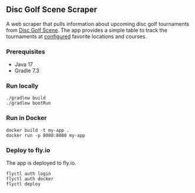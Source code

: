 ## Disc Golf Scene Scraper

A web scraper that pulls information about upcoming disc golf tournaments from
[Disc Golf Scene](https://www.discgolfscene.com/tournaments). The app provides a 
simple table to track the tournaments at [configured](src/main/resources/application.properties) 
favorite locations and courses.

### Prerequisites

- Java 17
- Gradle 7.3

### Run locally
```
./gradlew build
./gradlew bootRun
``` 
### Run in Docker
```
docker build -t my-app .
docker run -p 8080:8080 my-app
``` 
### Deploy to fly.io
The app is deployed to fly.io.
```
flyctl auth login
flyctl auth docker
flyctl deploy
``` 
